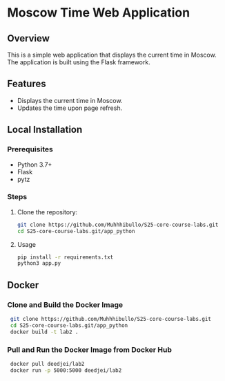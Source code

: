 # Moscow Time Web Application

## Overview
This is a simple web application that displays the current time in Moscow. The application is built using the Flask framework.

## Features
- Displays the current time in Moscow.
- Updates the time upon page refresh.

## Local Installation

### Prerequisites
- Python 3.7+
- Flask
- pytz

### Steps
1. Clone the repository:
   ```sh
   git clone https://github.com/Muhhhibullo/S25-core-course-labs.git
   cd S25-core-course-labs.git/app_python

2. Usage
   ```sh
   pip install -r requirements.txt
   python3 app.py

## Docker

### Clone and Build the Docker Image
   ```sh
    git clone https://github.com/Muhhhibullo/S25-core-course-labs.git
    cd S25-core-course-labs.git/app_python
    docker build -t lab2 .
   ```
### Pull and Run the Docker Image from Docker Hub
   ```sh
    docker pull deedjei/lab2
    docker run -p 5000:5000 deedjei/lab2
